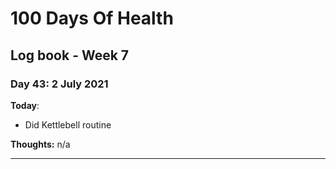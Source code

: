 # 100 Days Of Health

## Log book - Week 7

### Day 43: 2 July 2021

**Today**:

* Did Kettlebell routine

**Thoughts:** n/a

---
